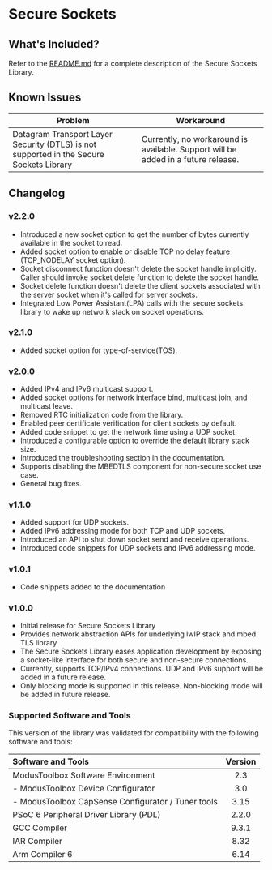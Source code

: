 # Secure Sockets

## What's Included?
Refer to the [README.md](./README.md) for a complete description of the Secure Sockets Library.

## Known Issues
| Problem | Workaround |
| ------- | ---------- |
| Datagram Transport Layer Security (DTLS) is not supported in the Secure Sockets Library | Currently, no workaround is available. Support will be added in a future release. |

## Changelog
### v2.2.0
* Introduced a new socket option to get the number of bytes currently available in the socket to read.
* Added socket option to enable or disable TCP no delay feature (TCP_NODELAY socket option).
* Socket disconnect function doesn't delete the socket handle implicitly. Caller should invoke socket delete function to delete the socket handle.
* Socket delete function doesn't delete the client sockets associated with the server socket when it's called for server sockets.
* Integrated Low Power Assistant(LPA) calls with the secure sockets library to wake up network stack on socket operations.

### v2.1.0
* Added socket option for type-of-service(TOS).

### v2.0.0
* Added IPv4 and IPv6 multicast support.
* Added socket options for network interface bind, multicast join, and multicast leave.
* Removed RTC initialization code from the library.
* Enabled peer certificate verification for client sockets by default.
* Added code snippet to get the network time using a UDP socket.
* Introduced a configurable option to override the default library stack size.
* Introduced the troubleshooting section in the documentation.
* Supports disabling the MBEDTLS component for non-secure socket use case.
* General bug fixes.

### v1.1.0
* Added support for UDP sockets.
* Added IPv6 addressing mode for both TCP and UDP sockets.
* Introduced an API to shut down socket send and receive operations.
* Introduced code snippets for UDP sockets and IPv6 addressing mode.

### v1.0.1
* Code snippets added to the documentation

### v1.0.0
* Initial release for Secure Sockets Library
* Provides network abstraction APIs for underlying lwIP stack and mbed TLS library
* The Secure Sockets Library eases application development by exposing a socket-like interface for both secure and non-secure connections.
* Currently, supports TCP/IPv4 connections. UDP and IPv6 support will be added in a future release.
* Only blocking mode is supported in this release. Non-blocking mode will be added in future release.

### Supported Software and Tools
This version of the library was validated for compatibility with the following software and tools:

| Software and Tools                                      | Version |
| :---                                                    | :----:  |
| ModusToolbox Software Environment                       | 2.3     |
| - ModusToolbox Device Configurator                      | 3.0     |
| - ModusToolbox CapSense Configurator / Tuner tools      | 3.15    |
| PSoC 6 Peripheral Driver Library (PDL)                  | 2.2.0   |
| GCC Compiler                                            | 9.3.1   |
| IAR Compiler                                            | 8.32    |
| Arm Compiler 6                                          | 6.14    |